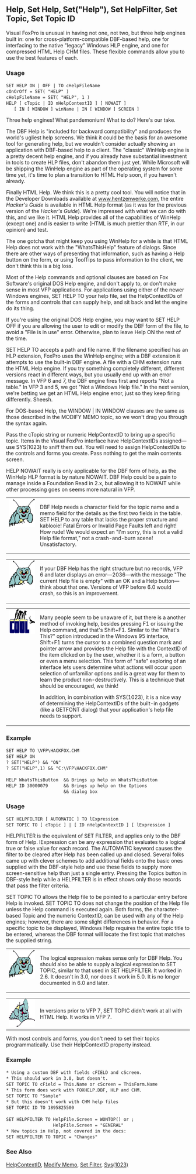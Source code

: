 ## Help, Set Help, Set("Help"), Set HelpFilter, Set Topic, Set Topic ID

Visual FoxPro is unusual in having not one, not two, but three help engines built in: one for cross-platform-compatible DBF-based help, one for interfacing to the native "legacy" Windows HLP engine, and one for compressed HTML Help CHM files. These flexible commands allow you to use the best features of each.

### Usage

```foxpro
SET HELP ON | OFF | TO cHelpFileName
cOnOrOff = SET( "HELP" )
cHelpFileName = SET( "HELP", 1 )
HELP [ cTopic | ID nHelpContextID ] [ NOWAIT ]
   [ IN [ WINDOW ] winName | IN [ WINDOW ] SCREEN ]
```

Three help engines! What pandemonium! What to do? Here's our take.

The DBF Help is "included for backward compatibility" and produces the world's ugliest help screens. We think it could be the basis for an awesome tool for generating help, but we wouldn't consider actually showing an application with DBF-based help to a client. The "classic" WinHelp engine is a pretty decent help engine, and if you already have substantial investment in tools to create HLP files, don't abandon them just yet. While Microsoft will be shipping the WinHelp engine as part of the operating system for some time yet, it's time to plan a transition to HTML Help soon, if you haven't already. 

Finally HTML Help. We think this is a pretty cool tool. You will notice that in the Developer Downloads available at <a href="http://www.hentzenwerke.com/" target="_blank">www.hentzenwerke.com</a>, the entire *Hacker's Guide* is available in HTML Help format (as it was for the previous version of the *Hacker's Guide*). We're impressed with what we can do with this, and we like it. HTML Help provides all of the capabilities of WinHelp (except one) and is easier to write (HTML is much prettier than RTF, in our opinion) and test.

The one gotcha that might keep you using WinHelp for a while is that HTML Help does not work with the "WhatsThisHelp" feature of dialogs. Since there are other ways of presenting that information, such as having a Help button on the form, or using ToolTips to pass information to the client, we don't think this is a big loss.

Most of the Help commands and optional clauses are based on Fox Software's original DOS Help engine, and don't apply to, or don't make sense in most VFP applications. For applications using either of the newer Windows engines, SET HELP TO your help file, set the HelpContextIDs of the forms and controls that can supply help, and sit back and let the engine do its thing.

If you're using the original DOS Help engine, you may want to SET HELP OFF if you are allowing the user to edit or modify the DBF form of the file, to avoid a "File is in use" error. Otherwise, plan to leave Help ON the rest of the time.

SET HELP TO accepts a path and file name. If the filename specified has an HLP extension, FoxPro uses the WinHelp engine; with a DBF extension it attempts to use the built-in DBF engine. A file with a CHM extension runs the HTML Help engine. If you try something completely different, different versions react in different ways, but you usually end up with an error message. In VFP 6 and 7, the DBF engine fires first and reports "Not a table." In VFP 3 and 5, we got "Not a Windows Help file." In the next version, we're betting we get an HTML Help engine error, just so they keep firing differently. Sheesh.

For DOS-based Help, the WINDOW | IN WINDOW clauses are the same as those described in the MODIFY MEMO topic, so we won't drag you through the syntax again.

Pass the cTopic string or numeric HelpContextID to bring up a specific topic. Items in the Visual FoxPro interface have HelpContextIDs assigned&mdash;use SYS(1023) to sniff them out. You will need to assign HelpContextIDs to the controls and forms you create. Pass nothing to get the main contents screen.

HELP NOWAIT really is only applicable for the DBF form of help, as the WinHelp HLP format is by nature NOWAIT. DBF Help could be a pain to manage inside a Foundation Read in 2.x, but allowing it to NOWAIT while other processing goes on seems more natural in VFP.

<table>
<tr>
  <td width="17%" valign="top">
<img border="0" width="95" height="78" src="bug.gif">
  </td>
  <td width=83%>
  <p>DBF Help needs a character field for the topic name and a memo field for the details as the first two fields in the table. SET HELP to any table that lacks the proper structure and kablooie! Fatal Errors or Invalid Page Faults left and right! How rude! We would expect an &quot;I'm sorry, this is not a valid Help file format,&quot; not a crash-and-burn scene! Unsatisfactory.</p>
  </td>
 </tr>
</table>

<table>
<tr>
  <td width="17%" valign="top">
<img border="0" width="95" height="78" src="bug.gif">
  </td>
  <td width=83%>
  <p>If your DBF Help has the right structure but no records, VFP 6 and later displays an error&mdash;2036&mdash;with the message &quot;The current Help file is empty&quot; with an OK and a Help button&mdash;think about that one. Versions of VFP before 6.0 would crash, so this is an improvement.</p>
  </td>
 </tr>
</table>

<table>
<tr>
  <td width="17%" valign="top">
<img border="0" width="114" height="67" src="cool.gif">
  </td>
  <td width=83%>
  <p>Many people seem to be unaware of it, but there is a another method of invoking help, besides pressing F1 or issuing the Help command, and that's Shift+F1. Similar to the &quot;What's This?&quot; option introduced in the Windows 95 interface, Shift+F1 turns the cursor to a combined question mark and pointer arrow and provides the Help file with the ContextID of the item clicked on by the user, whether it is a form, a button or even a menu selection. This form of &quot;safe&quot; exploring of an interface lets users determine what actions will occur upon selection of unfamiliar options and is a great way for them to learn the product non-destructively. This is a technique that should be encouraged, we think!</p>
  <p>In addition, in combination with SYS(1023), it is a nice way of determining the HelpContextIDs of the built-in gadgets (like a GETFONT dialog) that your application's help file needs to support.</p>
  </td>
 </tr>
</table>

### Example

```foxpro
SET HELP TO \VFP\HACKFOX.CHM
SET HELP ON
? SET("HELP") && "ON"
? SET("HELP",1) && "C:\VFP\HACKFOX.CHM"

HELP WhatsThisButton  && Brings up help on WhatsThisButton
HELP ID 30000079      && Brings up help on the Options
                      && dialog box
```
### Usage

```foxpro
SET HELPFILTER [ AUTOMATIC ] TO lExpression
SET TOPIC TO [ cTopic ] | [ ID nHelpContextID ] [ lExpression ]
```

HELPFILTER is the equivalent of SET FILTER, and applies only to the DBF form of Help. lExpression can be any expression that evaluates to a logical true or false value for each record. The AUTOMATIC keyword causes the filter to be cleared after Help has been called up and closed. Several folks came up with clever schemes to add additional fields onto the basic ones supplied with the DBF-style help and use these fields to supply more screen-sensitive help than just a single entry. Pressing the Topics button in DBF-style help while a HELPFILTER is in effect shows only those records that pass the filter criteria.

SET TOPIC TO allows the Help file to be pointed to a particular entry before Help is invoked. SET TOPIC TO does not change the position of the Help file unless the Help command is executed again. Both forms, the character-based Topic and the numeric ContextID, can be used with any of the Help engines; however, there are some slight differences in behavior. For a specific topic to be displayed, Windows Help requires the entire topic title to be entered, whereas the DBF format will locate the first topic that matches the supplied string.

<table>
<tr>
  <td width="17%" valign="top">
<img border="0" width="95" height="78" src="bug.gif">
  </td>
  <td width=83%>
  <p>The logical expression makes sense only for DBF Help. You should also be able to supply a logical expression to SET TOPIC, similar to that used in SET HELPFILTER. It worked in 2.6. It doesn't in 3.0, nor does it work in 5.0. It is no longer documented in 6.0 and later.</p>
  </td>
 </tr>
</table>

<table>
<tr>
  <td width="17%" valign="top">
<img border="0" width="95" height="78" src="fixbug1.gif">
  </td>
  <td width=83%>
  <p>In versions prior to VFP 7, SET TOPIC didn't work at all with HTML Help. It works in VFP 7.</p>
  </td>
 </tr>
</table>

With most controls and forms, you don't need to set their topics programmatically. Use their HelpContextID property instead.

### Example

```foxpro
* Using a custom DBF with fields cFIELD and cScreen.
* This should work in 3.0, but doesn't.
SET TOPIC TO cField = This.Name or cScreen = ThisForm.Name
* This form does work with FOXHELP.DBF, HLP and CHM.
SET TOPIC TO "Sample"
* But this doesn't work with CHM help files
SET TOPIC ID TO 1895825500

SET HELPFILTER TO HelpFile.Screen = WONTOP() or ;
                  HelpFile.Screen = "GENERAL"
* New topics in Help, not covered in the docs:
SET HELPFILTER TO TOPIC = "Changes"
```
### See Also

[HelpContextID](s4g600.md), [Modify Memo](s4g060.md), [Set Filter](s4g092.md), [Sys(1023)](s4g639.md)